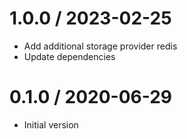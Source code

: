 # 1.0.0 / 2023-02-25

  * Add additional storage provider redis
  * Update dependencies

# 0.1.0 / 2020-06-29

  * Initial version
